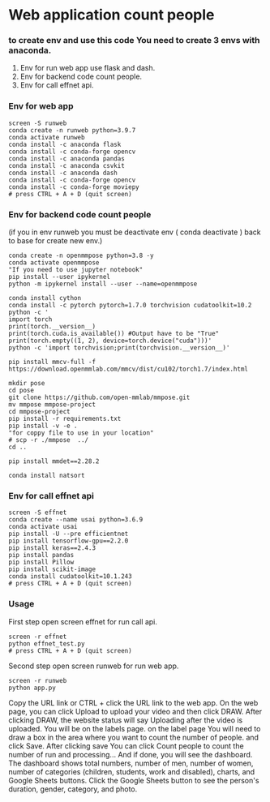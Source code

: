# Web application count people
### to create env and use this code You need to create 3 envs with anaconda. 
1. Env for run web app use flask and dash.
2. Env for backend code count people.
3. Env for call effnet api.

### Env for web app
```
screen -S runweb
conda create -n runweb python=3.9.7
conda activate runweb
conda install -c anaconda flask
conda install -c conda-forge opencv
conda install -c anaconda pandas
conda install -c anaconda csvkit
conda install -c anaconda dash
conda install -c conda-forge opencv
conda install -c conda-forge moviepy
# press CTRL + A + D (quit screen)
```
### Env for backend code count people
(if you in env runweb you must be deactivate env ( conda deactivate ) back to base for create new env.)
```
conda create -n openmmpose python=3.8 -y
conda activate openmmpose
"If you need to use jupyter notebook"
pip install --user ipykernel
python -m ipykernel install --user --name=openmmpose

conda install cython
conda install -c pytorch pytorch=1.7.0 torchvision cudatoolkit=10.2
python -c '
import torch
print(torch.__version__)
print(torch.cuda.is_available()) #Output have to be "True"
print(torch.empty((1, 2), device=torch.device("cuda")))'
python -c 'import torchvision;print(torchvision.__version__)'

pip install mmcv-full -f https://download.openmmlab.com/mmcv/dist/cu102/torch1.7/index.html

mkdir pose
cd pose
git clone https://github.com/open-mmlab/mmpose.git
mv mmpose mmpose-project 
cd mmpose-project
pip install -r requirements.txt
pip install -v -e .
"for coppy file to use in your location"
# scp -r ./mmpose  ../
cd ..

pip install mmdet==2.28.2

conda install natsort
```
### Env for call effnet api
```
screen -S effnet
conda create --name usai python=3.6.9
conda activate usai
pip install -U --pre efficientnet
pip install tensorflow-gpu==2.2.0
pip install keras==2.4.3
pip install pandas
pip install Pillow
pip install scikit-image
conda install cudatoolkit=10.1.243
# press CTRL + A + D (quit screen)
```
### Usage
First step open screen effnet for run call api.
```
screen -r effnet
python effnet_test.py
# press CTRL + A + D (quit screen)
```
Second step open screen runweb for run web app.
```
screen -r runweb
python app.py
```
Copy the URL link or CTRL + click the URL link to the web app.
On the web page, you can click Upload to upload your video and then click DRAW.
After clicking DRAW, the website status will say Uploading after the video is uploaded.
You will be on the labels page. on the label page You will need to draw a box in the area where you want to count the number of people. and click Save.
After clicking save You can click Count people to count the number of run and processing...
And if done, you will see the dashboard.
The dashboard shows total numbers, number of men, number of women, number of categories (children, students, work and disabled), charts, and Google Sheets buttons.
Click the Google Sheets button to see the person's duration, gender, category, and photo.
